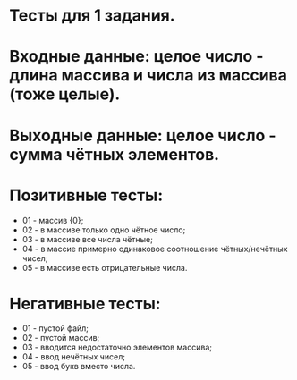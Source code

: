 # Тесты для 1 задания.

# Входные данные: целое число - длина массива и числа из массива (тоже целые).

# Выходные данные: целое число - сумма чётных элементов.

# Позитивные тесты:

- 01 - массив {0};
- 02 - в массиве только одно чётное число;
- 03 - в массиве все числа чётные;
- 04 - в массие примерно одинаковое соотношение чётных/нечётных чисел;
- 05 - в массиве есть отрицательные числа.

# Негативные тесты:

- 01 - пустой файл;
- 02 - пустой массив;
- 03 - вводится недостаточно элементов массива;
- 04 - ввод нечётных чисел;
- 05 - ввод букв вместо числа.
